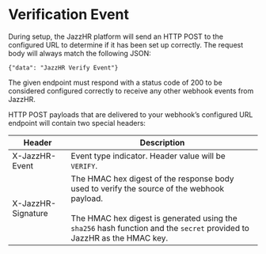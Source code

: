 # Verification Event

During setup, the JazzHR platform will send an HTTP POST to the configured URL to determine if it has been set up correctly. The request body will always match the following JSON:

`{"data": "JazzHR Verify Event"}`

The given endpoint must respond with a status code of 200 to be considered configured correctly to receive any other webhook events from JazzHR.

HTTP POST payloads that are delivered to your webhook’s configured URL endpoint will contain two special headers:

Header | Description
------ | -----------
X-JazzHR-Event | Event type indicator. Header value will be `VERIFY`.
X-JazzHR-Signature | The HMAC hex digest of the response body used to verify the source of the webhook payload.<br/><br/>The HMAC hex digest is generated using the `sha256` hash function and the `secret` provided to JazzHR as the HMAC key.
